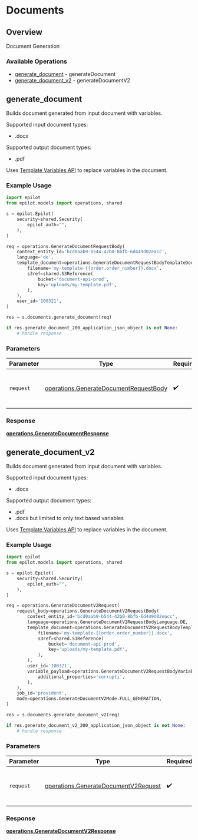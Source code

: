 # Documents

## Overview

Document Generation

### Available Operations

* [generate_document](#generate_document) - generateDocument
* [generate_document_v2](#generate_document_v2) - generateDocumentV2

## generate_document

Builds document generated from input document with variables.

Supported input document types:
- .docx

Supported output document types:
- .pdf

Uses [Template Variables API](https://docs.epilot.io/api/template-variables) to replace variables in the document.


### Example Usage

```python
import epilot
from epilot.models import operations, shared

s = epilot.Epilot(
    security=shared.Security(
        epilot_auth="",
    ),
)

req = operations.GenerateDocumentRequestBody(
    context_entity_id='bcd0aab9-b544-42b0-8bfb-6d449d02eacc',
    language='de',
    template_document=operations.GenerateDocumentRequestBodyTemplateDocument(
        filename='my-template-{{order.order_number}}.docx',
        s3ref=shared.S3Reference(
            bucket='document-api-prod',
            key='uploads/my-template.pdf',
        ),
    ),
    user_id='100321',
)

res = s.documents.generate_document(req)

if res.generate_document_200_application_json_object is not None:
    # handle response
```

### Parameters

| Parameter                                                                                        | Type                                                                                             | Required                                                                                         | Description                                                                                      |
| ------------------------------------------------------------------------------------------------ | ------------------------------------------------------------------------------------------------ | ------------------------------------------------------------------------------------------------ | ------------------------------------------------------------------------------------------------ |
| `request`                                                                                        | [operations.GenerateDocumentRequestBody](../../models/operations/generatedocumentrequestbody.md) | :heavy_check_mark:                                                                               | The request object to use for the request.                                                       |


### Response

**[operations.GenerateDocumentResponse](../../models/operations/generatedocumentresponse.md)**


## generate_document_v2

Builds document generated from input document with variables.

Supported input document types:
- .docx

Supported output document types:
- .pdf
- .docx but limited to only text based variables

Uses [Template Variables API](https://docs.epilot.io/api/template-variables) to replace variables in the document.


### Example Usage

```python
import epilot
from epilot.models import operations, shared

s = epilot.Epilot(
    security=shared.Security(
        epilot_auth="",
    ),
)

req = operations.GenerateDocumentV2Request(
    request_body=operations.GenerateDocumentV2RequestBody(
        context_entity_id='bcd0aab9-b544-42b0-8bfb-6d449d02eacc',
        language=operations.GenerateDocumentV2RequestBodyLanguage.DE,
        template_document=operations.GenerateDocumentV2RequestBodyTemplateDocument(
            filename='my-template-{{order.order_number}}.docx',
            s3ref=shared.S3Reference(
                bucket='document-api-prod',
                key='uploads/my-template.pdf',
            ),
        ),
        user_id='100321',
        variable_payload=operations.GenerateDocumentV2RequestBodyVariablePayload(
            additional_properties='corrupti',
        ),
    ),
    job_id='provident',
    mode=operations.GenerateDocumentV2Mode.FULL_GENERATION,
)

res = s.documents.generate_document_v2(req)

if res.generate_document_v2_200_application_json_object is not None:
    # handle response
```

### Parameters

| Parameter                                                                                    | Type                                                                                         | Required                                                                                     | Description                                                                                  |
| -------------------------------------------------------------------------------------------- | -------------------------------------------------------------------------------------------- | -------------------------------------------------------------------------------------------- | -------------------------------------------------------------------------------------------- |
| `request`                                                                                    | [operations.GenerateDocumentV2Request](../../models/operations/generatedocumentv2request.md) | :heavy_check_mark:                                                                           | The request object to use for the request.                                                   |


### Response

**[operations.GenerateDocumentV2Response](../../models/operations/generatedocumentv2response.md)**

